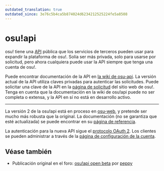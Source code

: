```yaml
---
outdated_translation: true
outdated_since: 3e76c5b4ca5b874024d6234212525224fe5a8508
---
```


# osu!api

osu! tiene una [API](https://es.wikipedia.org/wiki/API) pública que los servicios de terceros pueden usar para expandir la plataforma de osu!. Solía ser más privada, solo para usarse por solicitud, pero ahora cualquiera puede usar la API siempre que tenga una cuenta de osu!.

Puede encontrar documentación de la API en [la wiki de osu-api](https://github.com/ppy/osu-api/wiki). La versión actual de la API utiliza claves privadas para autenticar las solicitudes. Puede solicitar una clave de la API en la [página de solicitud](https://osu.ppy.sh/p/api) del sitio web de osu!. Tenga en cuenta que la documentación en la wiki de osu!api puede no ser completa o extensa, y la API en sí no está en desarrollo activo.

---

La versión 2 de la osu!api está en proceso en [osu-web](https://github.com/ppy/osu-web), y pretende ser mucho más robusta que la original. La documentación (no se garantiza que esté actualizada) se puede encontrar en su [página de referencia](https://docs.ppy.sh).

La autenticación para la nueva API sigue el [protocolo OAuth 2](https://oauth.net/2/). Los clientes se pueden administrar a través de la [página de configuración de la cuenta](https://osu.ppy.sh/home/account/edit).

## Véase también

- Publicación original en el foro: [osu!api open beta](https://osu.ppy.sh/community/forums/topics/141240) por [peppy](https://osu.ppy.sh/users/2)
